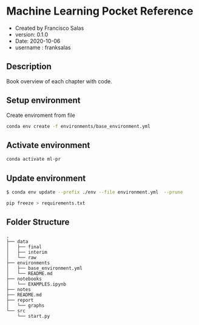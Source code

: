 # Machine Learning Pocket Reference

- Created by Francisco Salas
- version: 0.1.0
- Date: 2020-10-06
- username : franksalas

## Description
Book overview of each chapter with code.

## Setup environment
Create enviroment from file
```bash
conda env create -f environments/base_environment.yml
```
## Activate environment

```bash
conda activate ml-pr
```

## Update environment

```bash
$ conda env update --prefix ./env --file environment.yml  --prune

pip freeze > requirements.txt
```
## Folder Structure
```
.
├── data
│   ├── final
│   ├── interim
│   └── raw
├── environments
│   ├── base_environment.yml
│   └── README.md
├── notebooks
│   └── EXAMPLES.ipynb
├── notes
├── README.md
├── report
│   └── graphs
└── src
    └── start.py

```